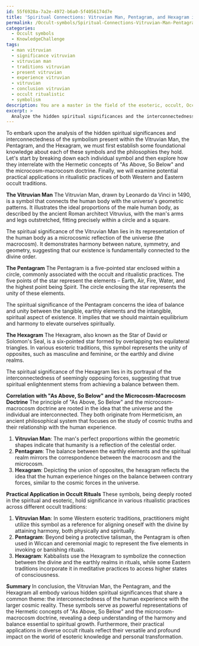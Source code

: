 ```yaml
---
id: 55f6928a-7a2e-4972-b6a0-5f4056174d7e
title: 'Spiritual Connections: Vitruvian Man, Pentagram, and Hexagram in Occult Symbolism'
permalink: /Occult-symbols/Spiritual-Connections-Vitruvian-Man-Pentagram-and-Hexagram-in-Occult-Symbolism/
categories:
  - Occult symbols
  - KnowledgeChallenge
tags:
  - man vitruvian
  - significance vitruvian
  - vitruvian man
  - traditions vitruvian
  - present vitruvian
  - experience vitruvian
  - vitruvian
  - conclusion vitruvian
  - occult ritualistic
  - symbolism
description: You are a master in the field of the esoteric, occult, Occult symbols and Education. You are a writer of tests, challenges, textbooks and deep knowledge on Occult symbols for initiates and students to gain deep insights and understanding from. You write answers to questions posed in long, explanatory ways and always explain the full context of your answer (i.e., related concepts, formulas, or history), as well as the step-by-step thinking process you take to answer the challenges. Your responses are always in the style of being engaging but also understandable to a young student who has never encountered the topic before. Summarize the key themes, ideas, and conclusions at the end.
excerpt: >
  Analyze the hidden spiritual significances and the interconnectedness of the symbolism present within the Vitruvian Man, the Pentagram, and the Hexagram, explaining their correlation with the Hermetic concepts of \u201CAs Above, So Below\u201D and the microcosm-macrocosm doctrine, as well as potential practical application in ritualistic practices of both Western and Eastern occult traditions.
---
```

To embark upon the analysis of the hidden spiritual significances and interconnectedness of the symbolism present within the Vitruvian Man, the Pentagram, and the Hexagram, we must first establish some foundational knowledge about each of these symbols and the philosophies they hold. Let's start by breaking down each individual symbol and then explore how they interrelate with the Hermetic concepts of "As Above, So Below" and the microcosm-macrocosm doctrine. Finally, we will examine potential practical applications in ritualistic practices of both Western and Eastern occult traditions.

**The Vitruvian Man**
The Vitruvian Man, drawn by Leonardo da Vinci in 1490, is a symbol that connects the human body with the universe's geometric patterns. It illustrates the ideal proportions of the male human body, as described by the ancient Roman architect Vitruvius, with the man's arms and legs outstretched, fitting precisely within a circle and a square.

The spiritual significance of the Vitruvian Man lies in its representation of the human body as a microcosmic reflection of the universe (the macrocosm). It demonstrates harmony between nature, symmetry, and geometry, suggesting that our existence is fundamentally connected to the divine order.

**The Pentagram**
The Pentagram is a five-pointed star enclosed within a circle, commonly associated with the occult and ritualistic practices. The five points of the star represent the elements – Earth, Air, Fire, Water, and the highest point being Spirit. The circle enclosing the star represents the unity of these elements.

The spiritual significance of the Pentagram concerns the idea of balance and unity between the tangible, earthly elements and the intangible, spiritual aspect of existence. It implies that we should maintain equilibrium and harmony to elevate ourselves spiritually.

**The Hexagram**
The Hexagram, also known as the Star of David or Solomon's Seal, is a six-pointed star formed by overlapping two equilateral triangles. In various esoteric traditions, this symbol represents the unity of opposites, such as masculine and feminine, or the earthly and divine realms.

The spiritual significance of the Hexagram lies in its portrayal of the interconnectedness of seemingly opposing forces, suggesting that true spiritual enlightenment stems from achieving a balance between them.

**Correlation with "As Above, So Below" and the Microcosm-Macrocosm Doctrine**
The principle of "As Above, So Below" and the microcosm-macrocosm doctrine are rooted in the idea that the universe and the individual are interconnected. They both originate from Hermeticism, an ancient philosophical system that focuses on the study of cosmic truths and their relationship with the human experience.

1. **Vitruvian Man**: The man's perfect proportions within the geometric shapes indicate that humanity is a reflection of the celestial order.
2. **Pentagram**: The balance between the earthly elements and the spiritual realm mirrors the correspondence between the macrocosm and the microcosm.
3. **Hexagram**: Depicting the union of opposites, the hexagram reflects the idea that the human experience hinges on the balance between contrary forces, similar to the cosmic forces in the universe.

**Practical Application in Occult Rituals**
These symbols, being deeply rooted in the spiritual and esoteric, hold significance in various ritualistic practices across different occult traditions:

1. **Vitruvian Man**: In some Western esoteric traditions, practitioners might utilize this symbol as a reference for aligning oneself with the divine by attaining harmony, both physically and spiritually.
2. **Pentagram**: Beyond being a protective talisman, the Pentagram is often used in Wiccan and ceremonial magic to represent the five elements in invoking or banishing rituals.
3. **Hexagram**: Kabbalists use the Hexagram to symbolize the connection between the divine and the earthly realms in rituals, while some Eastern traditions incorporate it in meditative practices to access higher states of consciousness.

**Summary**
In conclusion, the Vitruvian Man, the Pentagram, and the Hexagram all embody various hidden spiritual significances that share a common theme: the interconnectedness of the human experience with the larger cosmic reality. These symbols serve as powerful representations of the Hermetic concepts of "As Above, So Below" and the microcosm-macrocosm doctrine, revealing a deep understanding of the harmony and balance essential to spiritual growth. Furthermore, their practical applications in diverse occult rituals reflect their versatile and profound impact on the world of esoteric knowledge and personal transformation.
